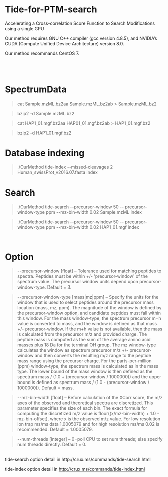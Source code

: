 # Tide-for-PTM-search

Accelerating a Cross-correlation Score Function to Search Modifications using a single GPU

Our method requires GNU C++ compiler (gcc version 4.8.5), and NVIDIA’s CUDA (Compute Unified Device Architecture) version 8.0. 

Our method recommands CentOS 7.
<br>
<br>
<br>
<br>
# SpectrumData
> cat Sample.mzML.bz2aa Sample.mzML.bz2ab > Sample.mzML.bz2 

> bzip2 -d Sample.mzML.bz2


> cat HAP1_01.mgf.bz2aa HAP01_01.mgf.bz2ab > HAP1_01.mgf.bz2 

> bzip2 -d HAP1_01.mgf.bz2

# Database indexing
> ./OurMethod tide-index --missed-cleavages 2 Human_swissProt_v2016.07.fasta index

# Search
> ./OurMethod tide-search --precursor-window 50 -- precursor-window-type ppm --mz-bin-width 0.02 Sample.mzML index

> ./OurMethod tide-search --precursor-window 50 -- precursor-window-type ppm --mz-bin-width 0.02 HAP1_01.mgf index

<br>

# Option
> --precursor-window [float] – Tolerance used for matching peptides to spectra. Peptides must be within +/- 'precursor-window' of the spectrum value. The precursor window units depend upon precursor-window-type. Default = 3.
  
> --precursor-window-type [mass|mz|ppm] – Specify the units for the window that is used to select peptides around the precursor mass location (mass, mz, ppm). The magnitude of the window is defined by the precursor-window option, and candidate peptides must fall within this window. For the mass window-type, the spectrum precursor m+h value is converted to mass, and the window is defined as that mass +/- precursor-window. If the m+h value is not available, then the mass is calculated from the precursor m/z and provided charge. The peptide mass is computed as the sum of the average amino acid masses plus 18 Da for the terminal OH group. The mz window-type calculates the window as spectrum precursor m/z +/- precursor-window and then converts the resulting m/z range to the peptide mass range using the precursor charge. For the parts-per-million (ppm) window-type, the spectrum mass is calculated as in the mass type. The lower bound of the mass window is then defined as the spectrum mass / (1.0 + (precursor-window / 1000000)) and the upper bound is defined as spectrum mass / (1.0 - (precursor-window / 1000000)). Default = mass.

> --mz-bin-width [float] – Before calculation of the XCorr score, the m/z axes of the observed and theoretical spectra are discretized. This parameter specifies the size of each bin. The exact formula for computing the discretized m/z value is floor((x/mz-bin-width) + 1.0 - mz-bin-offset), where x is the observed m/z value. For low resolution ion trap ms/ms data 1.0005079 and for high resolution ms/ms 0.02 is recommended. Default = 1.0005079.
  
> --num-threads [integer] – 0=poll CPU to set num threads; else specify num threads directly. Default = 0.

<br>
tide-search option detail in http://crux.ms/commands/tide-search.html

tide-index option detail in http://crux.ms/commands/tide-index.html

